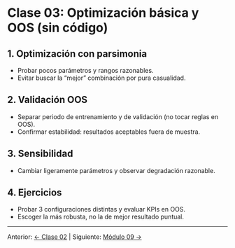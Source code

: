 # Clase 03: Optimización básica y OOS (sin código)

## 1. Optimización con parsimonia
- Probar pocos parámetros y rangos razonables.
- Evitar buscar la “mejor” combinación por pura casualidad.

## 2. Validación OOS
- Separar periodo de entrenamiento y de validación (no tocar reglas en OOS).
- Confirmar estabilidad: resultados aceptables fuera de muestra.

## 3. Sensibilidad
- Cambiar ligeramente parámetros y observar degradación razonable.

## 4. Ejercicios
- Probar 3 configuraciones distintas y evaluar KPIs en OOS.
- Escoger la más robusta, no la de mejor resultado puntual.

---
Anterior: [← Clase 02](Clase_02_Metricas_y_Analisis_de_Resultados.md) | Siguiente: [Módulo 09 →](../09_Trading_Avanzado_y_Algoritmico/README.md)
